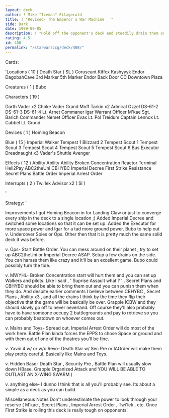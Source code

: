 ```yaml
---
layout: deck
author: ! Mike "Iceman" Fitzgerald
title: ! "Revised- The Emperor s War Machine   "
side: Dark
date: 1999-09-05
description: ! "Hold off the opponent's deck and steadily drain them out. Pretty good amount of counters."
rating: 4.5
id: 408
permalink: "/starwarsccg/deck/408/"
---
```

Cards: 

'Locations  ( 10 )
Death Star ( SL )
Coruscant
Kiffex
Kashyyyk
Endor
DagobahCave
3rd Marker
5th Marker
Endor  Back Door
CC Downtown Plaza

Creatures  ( 1 )
Bubo

Characters  ( 19 )

Darth Vader x2
Choke Vader
Grand Moff Tarkin x2
Admiral Ozzel
DS-61-2
DS-61-3
DS-61-4
Lt. Arnet
Commaner Igar
Warrant Officer M'kae
Sgt. Barich
Commander Nemet
Officer Evax
Lt. Pol Treidum
Captain Lennox
Lt. Cabbel
Lt. Grond

Devices  ( 1 )
Homing Beacon

Blue  ( 15 )
Imperial Walker
Tempest 1
Blizzard 2
Tempest Scout 1
Tempest Scout 3
Tempest Scout 4
Tempest Scout 5
Tempest Scout 6
Bus
Executor
Dreadnaught x3
Vader's Shuttle
Avenger

Effects  ( 12 )
Ability Ability Ability
Broken Concentration
Reactor Terminal
Hell2Pay
ABC2theUni
CBHYBC
Imperial Decree
First Strike
Resistance
Secret Plans
Battle Order
Imperial Arrest Order

Interrupts  ( 2 )
Twi'lek Advisor x2 ( SI )




'

Strategy: '

Improvements  I got Homing Beacon in for Landing Claw or just to converge every ship in the deck to a single location ;) Added Imperial Decree and switched some locations so that it can be set up. Added the Executor for more space power and Igar for a tad more ground power. Bubo to help out v. Undercover Spies or Ops. Other then that it is pretty much the same solid deck it was before.

v. Ops- Start Battle Order. You can mess around on their planet , try to set up ABC2theUni or Imperial Decree ASAP. Setup a few drains on the side. You can harass them like crazy and it'll be an excellent game. Bubo could possibly turn the tide.

v. MWYHL- Broken Concentration start will hurt
them and you can set up Walkers and pilots. Like
I said , ' Suprise Assault what ? ' . Secret Plans and CBHYBC should be able to bring them out and you can punish them when they do. And despite earlier comments I believe between CBHYBC , Secret Plans , Ability x3 , and all the drains I think by the time they flip their objective that the game will be basically be over. Grapple ICBW and they should slowly go off to never neverland.
Off course they'll also probably have to have someone occupy 2 battlegrounds and pay to retrieve
so you can probably beatdown on whoever comes out.

v. Mains and Toys- Spread out, Imperial Arrest
Order will do most of the work here. Battle Plan
kinda forces the EPPS to chose Space or ground
and with them out of one of the theatres you'll
be fine.

v. Yavin 4 w/ or w/o Revo- Death Star w/ Sec Pre
or IAOrder will make them play pretty careful.
Basically like Mains and Toys.

v. Hidden Base- Death Star , Security Pre , Battle Plan will usually slow down HBase. Grapple
Organized Attack and YOU WILL BE ABLE TO OUTLAST
AN X-WING SWARM )

v. anything else- I dunno I think that is all
you'll probably see. Its about a simple as a deck
as you can build.

Miscellaneous Notes Don't underestimate the power to look through your reserve ( M'kae , Secret Plans , Imperial Arrest Order , Twi'lek , etc. Once First Strike is rolling this deck is really tough on opponents.'
